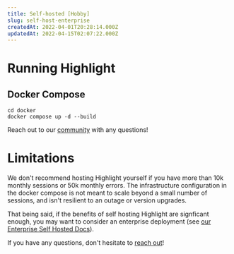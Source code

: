 ```yaml
---
title: Self-hosted [Hobby]
slug: self-host-enterprise
createdAt: 2022-04-01T20:28:14.000Z
updatedAt: 2022-04-15T02:07:22.000Z
---
```


# Running Highlight

## Docker Compose

```shell
cd docker
docker compose up -d --build
```

Reach out to our [community](https://community.highlight.io/) with any questions!

# Limitations

We don't recommend hosting Highlight yourself if you have more than 10k monthly sessions or 50k monthly errors. The infrastructure configuration in the docker compose is not meant to scale beyond a small number of sessions, and isn't resilient to an outage or version upgrades. 

That being said, if the benefits of self hosting Highlight are signficant enough, you may want to consider an enterprise deployment (see [our Enterprise Self Hosted Docs](./self-host-enterprise)).

If you have any questions, don't hesitate to [reach out](https://community.highlight.io)!
